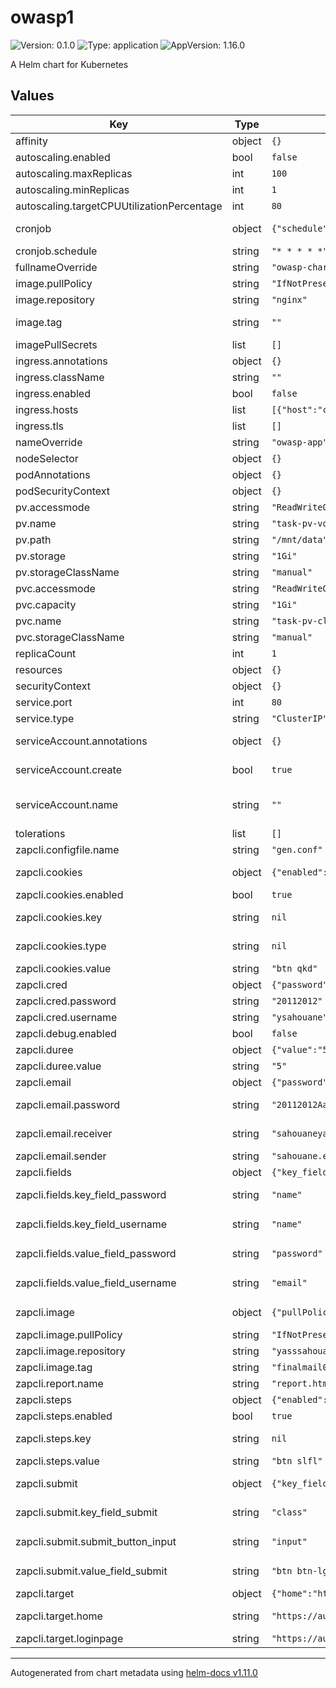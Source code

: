 # owasp1

![Version: 0.1.0](https://img.shields.io/badge/Version-0.1.0-informational?style=flat-square) ![Type: application](https://img.shields.io/badge/Type-application-informational?style=flat-square) ![AppVersion: 1.16.0](https://img.shields.io/badge/AppVersion-1.16.0-informational?style=flat-square)

A Helm chart for Kubernetes

## Values

| Key | Type | Default | Description |
|-----|------|---------|-------------|
| affinity | object | `{}` |  |
| autoscaling.enabled | bool | `false` |  |
| autoscaling.maxReplicas | int | `100` |  |
| autoscaling.minReplicas | int | `1` |  |
| autoscaling.targetCPUUtilizationPercentage | int | `80` |  |
| cronjob | object | `{"schedule":"* * * * *"}` | To schedule ou scan to run in a spesific time . |
| cronjob.schedule | string | `"* * * * *"` | The Cron value . |
| fullnameOverride | string | `"owasp-chart"` |  |
| image.pullPolicy | string | `"IfNotPresent"` |  |
| image.repository | string | `"nginx"` |  |
| image.tag | string | `""` | Overrides the image tag whose default is the chart appVersion. |
| imagePullSecrets | list | `[]` |  |
| ingress.annotations | object | `{}` |  |
| ingress.className | string | `""` |  |
| ingress.enabled | bool | `false` |  |
| ingress.hosts | list | `[{"host":"chart-example.local","paths":[{"path":"/","pathType":"ImplementationSpecific"}]}]` | kubernetes.io/tls-acme: "true" |
| ingress.tls | list | `[]` |  |
| nameOverride | string | `"owasp-app"` |  |
| nodeSelector | object | `{}` |  |
| podAnnotations | object | `{}` |  |
| podSecurityContext | object | `{}` |  |
| pv.accessmode | string | `"ReadWriteOnce"` |  |
| pv.name | string | `"task-pv-volume"` |  |
| pv.path | string | `"/mnt/data"` |  |
| pv.storage | string | `"1Gi"` |  |
| pv.storageClassName | string | `"manual"` |  |
| pvc.accessmode | string | `"ReadWriteOnce"` |  |
| pvc.capacity | string | `"1Gi"` |  |
| pvc.name | string | `"task-pv-claim"` |  |
| pvc.storageClassName | string | `"manual"` |  |
| replicaCount | int | `1` |  |
| resources | object | `{}` |  |
| securityContext | object | `{}` |  |
| service.port | int | `80` |  |
| service.type | string | `"ClusterIP"` |  |
| serviceAccount.annotations | object | `{}` | Annotations to add to the service account |
| serviceAccount.create | bool | `true` | Specifies whether a service account should be created |
| serviceAccount.name | string | `""` | If not set and create is true, a name is generated using the fullname template |
| tolerations | list | `[]` |  |
| zapcli.configfile.name | string | `"gen.conf"` |  |
| zapcli.cookies | object | `{"enabled":true,"key":null,"type":null,"value":"btn qkd"}` | If the login page have a cookies pop up |
| zapcli.cookies.enabled | bool | `true` | enabled : if the login have a pop up |
| zapcli.cookies.key | string | `nil` | key : get the button/input by ? value,id,name... |
| zapcli.cookies.type | string | `nil` | type : to pass the pop up by <type> ? button,input |
| zapcli.cookies.value | string | `"btn qkd"` | value : <type key=value> |
| zapcli.cred | object | `{"password":"20112012","username":"ysahouane"}` | Login Credentials |
| zapcli.cred.password | string | `"20112012"` | pass : Password of the login page |
| zapcli.cred.username | string | `"ysahouane"` | user : Username of the login page |
| zapcli.debug.enabled | bool | `false` |  |
| zapcli.duree | object | `{"value":"5"}` | Set A Max time for our scan  |
| zapcli.duree.value | string | `"5"` | Value of the Max time for our scan |
| zapcli.email | object | `{"password":"20112012Aa","receiver":"sahouaneyassine1999@gmail.com","sender":"sahouane.ensa@uhp.ac.ma"}` | Send Report as an Email |
| zapcli.email.password | string | `"20112012Aa"` | password : The password of SMTP server mail |
| zapcli.email.receiver | string | `"sahouaneyassine1999@gmail.com"` | receiver : The mail receiver of the Report |
| zapcli.email.sender | string | `"sahouane.ensa@uhp.ac.ma"` | sender : The SMTP User server mail |
| zapcli.fields | object | `{"key_field_password":"name","key_field_username":"name","value_field_password":"password","value_field_username":"email"}` | Get Fields of the Login page |
| zapcli.fields.key_field_password | string | `"name"` | key_field_password  : <input key=value> |
| zapcli.fields.key_field_username | string | `"name"` | key_field_username  : <input key=value> |
| zapcli.fields.value_field_password | string | `"password"` | value_field_password  : <input key=value> |
| zapcli.fields.value_field_username | string | `"email"` | value_field_username  : <input key=value> |
| zapcli.image | object | `{"pullPolicy":"IfNotPresent","repository":"yasssahouane/owasp_test","tag":"finalmail0"}` | Image to use for OWASP ZAP Scan container |
| zapcli.image.pullPolicy | string | `"IfNotPresent"` | pullPolicy |
| zapcli.image.repository | string | `"yasssahouane/owasp_test"` | Repository  |
| zapcli.image.tag | string | `"finalmail0"` | Tag |
| zapcli.report.name | string | `"report.html"` |  |
| zapcli.steps | object | `{"enabled":true,"key":null,"value":"btn slfl"}` | If the login page have 2-step login |
| zapcli.steps.enabled | bool | `true` | enabled : if the login have 2 steps |
| zapcli.steps.key | string | `nil` | key : get the button/input of the first page by ? value,id,name... |
| zapcli.steps.value | string | `"btn slfl"` | value : <type key=value> |
| zapcli.submit | object | `{"key_field_submit":"class","submit_button_input":"input","value_field_submit":"btn btn-lg btn-primary float-right"}` | Get the Button to submit the form and log in |
| zapcli.submit.key_field_submit | string | `"class"` | key_field_submit : <button/input  key_field_submit=value_field_submit/> |
| zapcli.submit.submit_button_input | string | `"input"` | submit_button_input : button?input , <input> or <button> |
| zapcli.submit.value_field_submit | string | `"btn btn-lg btn-primary float-right"` | value_field_submit : <button/input  key_field_submit=value_field_submit/> |
| zapcli.target | object | `{"home":"https://authenticationtest.com/","loginpage":"https://authenticationtest.com/simpleFormAuth/"}` | information about a scan. |
| zapcli.target.home | string | `"https://authenticationtest.com/"` | home : URL of the Home page of website |
| zapcli.target.loginpage | string | `"https://authenticationtest.com/simpleFormAuth/"` | loginpage : URL of the Login page |

----------------------------------------------
Autogenerated from chart metadata using [helm-docs v1.11.0](https://github.com/norwoodj/helm-docs/releases/v1.11.0)
